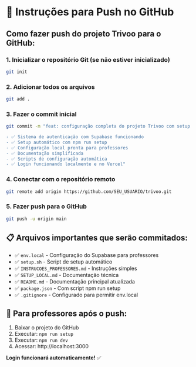 # 🚀 Instruções para Push no GitHub

## Como fazer push do projeto Trivoo para o GitHub:

### 1. Inicializar o repositório Git (se não estiver inicializado)
```bash
git init
```

### 2. Adicionar todos os arquivos
```bash
git add .
```

### 3. Fazer o commit inicial
```bash
git commit -m "feat: configuração completa do projeto Trivoo com setup automático para professores

- ✅ Sistema de autenticação com Supabase funcionando
- ✅ Setup automático com npm run setup
- ✅ Configuração local pronta para professores
- ✅ Documentação simplificada
- ✅ Scripts de configuração automática
- ✅ Login funcionando localmente e no Vercel"
```

### 4. Conectar com o repositório remoto
```bash
git remote add origin https://github.com/SEU_USUARIO/trivoo.git
```

### 5. Fazer push para o GitHub
```bash
git push -u origin main
```

## 📋 Arquivos importantes que serão commitados:

- ✅ `env.local` - Configuração do Supabase para professores
- ✅ `setup.sh` - Script de setup automático
- ✅ `INSTRUCOES_PROFESSORES.md` - Instruções simples
- ✅ `SETUP_LOCAL.md` - Documentação técnica
- ✅ `README.md` - Documentação principal atualizada
- ✅ `package.json` - Com script npm run setup
- ✅ `.gitignore` - Configurado para permitir env.local

## 🎯 Para professores após o push:

1. Baixar o projeto do GitHub
2. Executar: `npm run setup`
3. Executar: `npm run dev`
4. Acessar: http://localhost:3000

**Login funcionará automaticamente!** ✅
